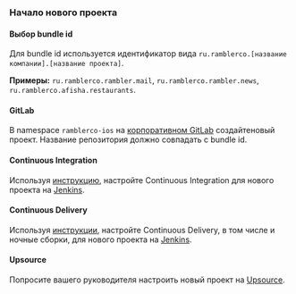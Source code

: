 ### Начало нового проекта

#### Выбор bundle id
Для bundle id используется идентификатор вида `ru.ramblerco.[название компании].[название проекта]`.

**Примеры:** `ru.ramblerco.rambler.mail`, `ru.ramblerco.rambler.news`, `ru.ramblerco.afisha.restaurants`.

#### GitLab
В namespace `ramblerco-ios` на [корпоративном GitLab](https://***REMOVED***/ramblerco-ios/) создайтеновый проект. Название репозитория должно совпадать с bundle id.

#### Continuous Integration
Используя [инструкцию](/processes/continuous-integration/jenkins-ci-setup.md), настройте Continuous Integration для нового проекта на [Jenkins](http://***REMOVED***/).

#### Continuous Delivery
Используя [инструкции](/processes/continuous-delivery/continuous-delivery.md#Настройка), настройте Continuous Delivery, в том числе и ночные сборки, для нового проекта на [Jenkins](http://***REMOVED***/).

#### Upsource
Попросите вашего руководителя настроить новый проект на [Upsource](http://***REMOVED***/).